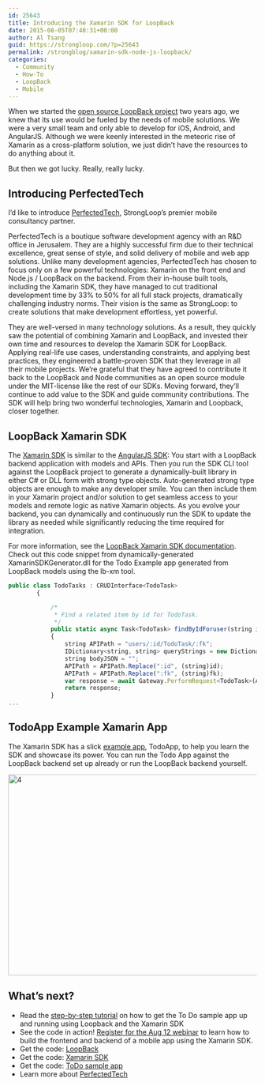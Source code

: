 ```yaml
---
id: 25643
title: Introducing the Xamarin SDK for LoopBack
date: 2015-08-05T07:40:31+00:00
author: Al Tsang
guid: https://strongloop.com/?p=25643
permalink: /strongblog/xamarin-sdk-node-js-loopback/
categories:
  - Community
  - How-To
  - LoopBack
  - Mobile
---
```

When we started the [open source LoopBack project](http://loopback.io/) two years ago, we knew that its use would be fueled by the needs of mobile solutions. We were a very small team and only able to develop for iOS, Android, and AngularJS. Although we were keenly interested in the meteoric rise of Xamarin as a cross-platform solution, we just didn&#8217;t have the resources to do anything about it.

But then we got lucky. Really, really lucky.

## **Introducing PerfectedTech**

I&#8217;d like to introduce [PerfectedTech](http://perfectedtech.com/), StrongLoop’s premier mobile consultancy partner.

PerfectedTech is a boutique software development agency with an R&D office in Jerusalem. They are a highly successful firm due to their technical excellence, great sense of style, and solid delivery of mobile and web app solutions. Unlike many development agencies, PerfectedTech has chosen to focus only on a few powerful technologies: Xamarin on the front end and Node.js / LoopBack on the backend. From their in-house built tools, including the Xamarin SDK, they have managed to cut traditional development time by 33% to 50% for all full stack projects, dramatically challenging industry norms. Their vision is the same as StrongLoop: to create solutions that make development effortless, yet powerful.

They are well-versed in many technology solutions. As a result, they quickly saw the potential of combining Xamarin and LoopBack, and invested their own time and resources to develop the Xamarin SDK for LoopBack. Applying real-life use cases, understanding constraints, and applying best practices, they engineered a battle-proven SDK that they leverage in all their mobile projects. We&#8217;re grateful that they have agreed to contribute it back to the LoopBack and Node communities as an open source module under the MIT-license like the rest of our SDKs. Moving forward, they’ll continue to add value to the SDK and guide community contributions. The SDK will help bring two wonderful technologies, Xamarin and Loopback, closer together.

## **LoopBack Xamarin SDK**

The [Xamarin SDK](https://github.com/strongloop/loopback-sdk-xamarin) is similar to the [AngularJS SDK](https://github.com/strongloop/loopback-sdk-angular): You start with a LoopBack backend application with models and APIs. Then you run the SDK CLI tool against the LoopBack project to generate a dynamically-built library in either C# or DLL form with strong type objects. Auto-generated strong type objects are enough to make any developer smile. You can then include them in your Xamarin project and/or solution to get seamless access to your models and remote logic as native Xamarin objects. As you evolve your backend, you can dynamically and continuously run the SDK to update the library as needed while significantly reducing the time required for integration.

For more information, see the [LoopBack Xamarin SDK documentation](http://docs.strongloop.com/display/public/LB/Xamarin+SDK). Check out this code snippet from dynamically-generated XamarinSDKGenerator.dll for the Todo Example app generated from LoopBack models using the lb-xm tool.

<!--more-->

```js
public class TodoTasks : CRUDInterface<TodoTask>
        {

            /*
             * Find a related item by id for TodoTask.
             */
            public static async Task<TodoTask> findByIdForuser(string id, string fk)
            {
                string APIPath = "users/:id/TodoTask/:fk";
                IDictionary<string, string> queryStrings = new Dictionary<string, string>();
                string bodyJSON = "";
                APIPath = APIPath.Replace(":id", (string)id);
                APIPath = APIPath.Replace(":fk", (string)fk);
                var response = await Gateway.PerformRequest<TodoTask>(APIPath, bodyJSON, "GET", queryStrings).ConfigureAwait(false);
                return response;
            }
...
```

## **TodoApp Example Xamarin App**

The Xamarin SDK has a slick [example app](https://github.com/strongloop/loopback-example-xamarin), TodoApp, to help you learn the SDK and showcase its power. You can run the Todo App against the LoopBack backend set up already or run the LoopBack backend yourself.

<img class="aligncenter size-full wp-image-25646" src="{{site.url}}/blog-assets/2015/07/4.png" alt="4" width="793" height="407"  />

## **What&#8217;s next?**

  * Read the [step-by-step tutorial](https://strongloop.com/strongblog/nodejs-loopback-xamarin-sdk-sql-server/) on how to get the To Do sample app up and running using Loopback and the Xamarin SDK
  * See the code in action! [Register for the Aug 12 webinar](http://marketing.strongloop.com/acton/form/5334/004b:d-0002/0/index.htm) to learn how to build the frontend and backend of a mobile app using the Xamarin SDK.
  * Get the code: [LoopBack](http://loopback.io/)
  * Get the code: [Xamarin SDK](https://github.com/strongloop/loopback-sdk-xamarin)
  * Get the code: [ToDo sample app](https://github.com/strongloop/loopback-example-xamarin)
  * Learn more about [PerfectedTech](http://perfectedtech.com/effective-mobile-solutions/)

&nbsp;